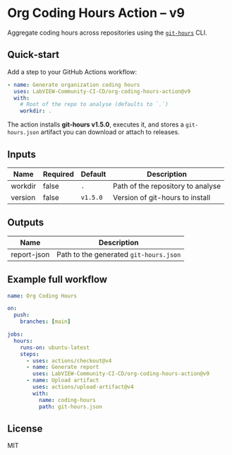 # Org Coding Hours Action – **v9**

Aggregate coding hours across repositories using the [`git-hours`](https://github.com/Kimmobrunfeldt/git-hours) CLI.

## Quick‑start

Add a step to your GitHub Actions workflow:

```yaml
- name: Generate organization coding hours
  uses: LabVIEW-Community-CI-CD/org-coding-hours-action@v9
  with:
    # Root of the repo to analyse (defaults to `.`)
    workdir: .
```

The action installs **git‑hours v1.5.0**, executes it, and stores a `git-hours.json` artifact you can download or attach to releases.

## Inputs

| Name    | Required | Default | Description                         |
|---------|----------|---------|-------------------------------------|
| workdir | false    | `.`     | Path of the repository to analyse   |
| version | false    | `v1.5.0`| Version of git-hours to install     |

## Outputs

| Name        | Description                          |
|-------------|--------------------------------------|
| report-json | Path to the generated `git-hours.json` |

## Example full workflow

```yaml
name: Org Coding Hours

on:
  push:
    branches: [main]

jobs:
  hours:
    runs-on: ubuntu-latest
    steps:
      - uses: actions/checkout@v4
      - name: Generate report
        uses: LabVIEW-Community-CI-CD/org-coding-hours-action@v9
      - name: Upload artifact
        uses: actions/upload-artifact@v4
        with:
          name: coding-hours
          path: git-hours.json
```

## License

MIT
